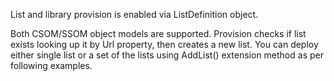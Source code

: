 ﻿List and library provision is enabled via ListDefinition object.

Both CSOM/SSOM object models are supported. Provision checks if list exists looking up it by Url property, then creates a new list. You can deploy either single list or a set of the lists using AddList() extension method as per following examples.